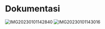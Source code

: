 # Dokumentasi
![IMG20230101142840](https://user-images.githubusercontent.com/118653054/210926760-a608de40-b599-4cc5-b424-a6d77bcd51a9.jpg)
![IMG20230101143016](https://user-images.githubusercontent.com/118653054/210926764-7bc99dae-d6da-4446-aaa7-bb851fe6842d.jpg)
